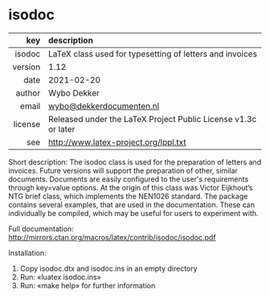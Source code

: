 # isodoc
|    key | description
|    ---:|:---
| isodoc | LaTeX class used for typesetting of letters and invoices
|version | 1.12
|   date | 2021-02-20
| author | Wybo Dekker
|  email | wybo@dekkerdocumenten.nl
|license | Released under the LaTeX Project Public License v1.3c or later
|    see | http://www.latex-project.org/lppl.txt

Short description:
The isodoc class is used for the preparation of letters and invoices.
Future versions will support the preparation of other, similar
documents. Documents are easily configured to the user's requirements
through key=value options.
At the origin of this class was Victor Eijkhout’s NTG brief class,
which implements the NEN1026 standard.
The package contains several examples, that are used in the documentation.
These can individually be compiled, which may be useful for users to
experiment with.

Full documentation:
http://mirrors.ctan.org/macros/latex/contrib/isodoc/isodoc.pdf

Installation:
1. Copy isodoc.dtx and isodoc.ins in an empty directory
2. Run: «luatex isodoc.ins»
3. Run: «make help» for further information
